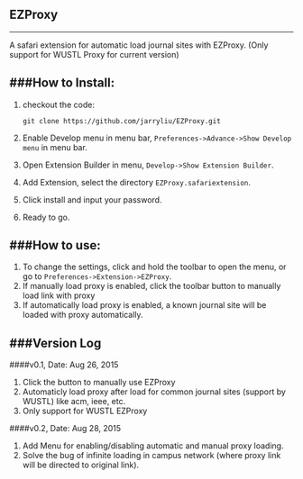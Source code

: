 ## EZProxy
----------------
A safari extension for automatic load journal sites with EZProxy. (Only support for WUSTL Proxy for current version)

###How to Install:
----------------
1. checkout the code: 

	`git clone https://github.com/jarryliu/EZProxy.git`
	
2. Enable Develop menu in menu bar, `Preferences->Advance->Show Develop menu` in menu bar.
3. Open Extension Builder in menu, `Develop->Show Extension Builder`.
4. Add Extension, select the directory `EZProxy.safariextension`.
5. Click install and input your password.
6. Ready to go.

###How to use:
-------------------
1. To change the settings, click and hold the toolbar to open the menu, or go to `Preferences->Extension->EZProxy`.
2. If manually load proxy is enabled, click the toolbar button to manually load link with proxy 
3. If automatically load proxy is enabled, a known journal site will be loaded with proxy automatically.

###Version Log
-------------------
####v0.1, Date: Aug 26, 2015
1. Click the button to manually use EZProxy
2. Automaticly load proxy after load for common journal sites (support by WUSTL) like acm, ieee, etc.
3. Only support for WUSTL EZProxy

####v0.2, Date: Aug 28, 2015
1. Add Menu for enabling/disabling automatic and manual proxy loading.
2. Solve the bug of infinite loading in campus network (where proxy link will be directed to original link).
